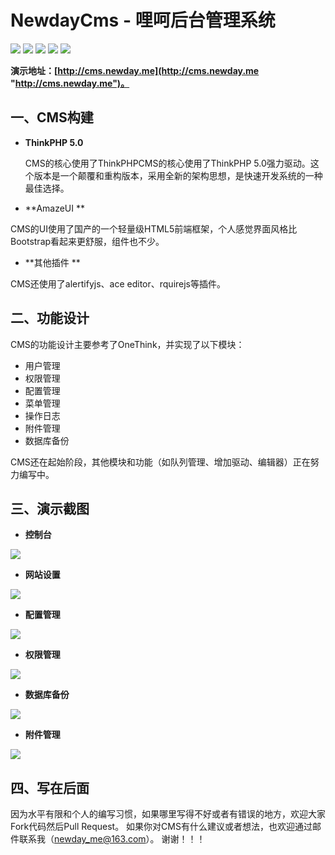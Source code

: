 # NewdayCms - 哩呵后台管理系统

![](https://img.shields.io/github/stars/newday-me/think-cms.svg) ![](https://img.shields.io/github/forks/newday-me/think-cms.svg) ![](https://img.shields.io/github/tag/newday-me/think-cms.svg) ![](https://img.shields.io/github/release/newday-me/think-cms.svg) ![](https://img.shields.io/github/issues/newday-me/think-cms.svg)

**演示地址：[http://cms.newday.me](http://cms.newday.me "http://cms.newday.me")。**

## 一、CMS构建
* **ThinkPHP 5.0**

  CMS的核心使用了ThinkPHPCMS的核心使用了ThinkPHP 5.0强力驱动。这个版本是一个颠覆和重构版本，采用全新的架构思想，是快速开发系统的一种最佳选择。

*  **AmazeUI **

  CMS的UI使用了国产的一个轻量级HTML5前端框架，个人感觉界面风格比Bootstrap看起来更舒服，组件也不少。

*  **其他插件 **

  CMS还使用了alertifyjs、ace editor、rquirejs等插件。

## 二、功能设计
CMS的功能设计主要参考了OneThink，并实现了以下模块：

* 用户管理
* 权限管理
* 配置管理
* 菜单管理
* 操作日志
* 附件管理
* 数据库备份

CMS还在起始阶段，其他模块和功能（如队列管理、增加驱动、编辑器）正在努力编写中。

## 三、演示截图

* **控制台**

![](https://raw.githubusercontent.com/newday-me/think-cms/master/public/images/001.png)

* **网站设置**

![](https://raw.githubusercontent.com/newday-me/think-cms/master/public/images/002.png)

* **配置管理**

![](https://raw.githubusercontent.com/newday-me/think-cms/master/public/images/003.png)

* **权限管理**

![](https://raw.githubusercontent.com/newday-me/think-cms/master/public/images/004.png)

* **数据库备份**

![](https://raw.githubusercontent.com/newday-me/think-cms/master/public/images/005.png)

* **附件管理**

![](https://raw.githubusercontent.com/newday-me/think-cms/master/public/images/006.png)

## 四、写在后面

因为水平有限和个人的编写习惯，如果哪里写得不好或者有错误的地方，欢迎大家Fork代码然后Pull Request。
如果你对CMS有什么建议或者想法，也欢迎通过邮件联系我（newday_me@163.com）。
谢谢！！！